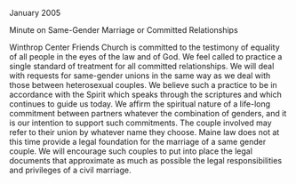 January 2005

Minute on Same-Gender Marriage or Committed Relationships

Winthrop Center Friends Church is committed to the testimony of equality of all people in the eyes of the law and of God. We feel called to practice a single standard of treatment for all committed relationships. We will deal with requests for same-gender unions in the same way as we deal with those between heterosexual couples. We believe such a practice to be in accordance with the Spirit which speaks through the scriptures and which continues to guide us today. We affirm the spiritual nature of a life-long commitment between partners whatever the combination of genders, and it is our intention to support such commitments. The couple involved may refer to their union by whatever name they choose. Maine law does not at this time provide a legal foundation for the marriage of a same gender couple. We will encourage such couples to put into place the legal documents that approximate as much as possible the legal responsibilities and privileges of a civil marriage.
